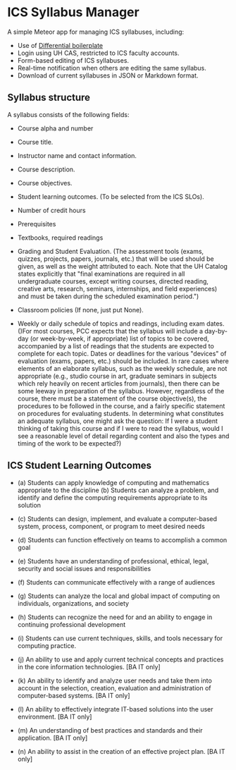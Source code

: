 # ICS Syllabus Manager

A simple Meteor app for managing ICS syllabuses, including:

* Use of [Differential boilerplate](boilerplate.md)
* Login using UH CAS, restricted to ICS faculty accounts.
* Form-based editing of ICS syllabuses.
* Real-time notification when others are editing the same syllabus.
* Download of current syllabuses in JSON or Markdown format.

## Syllabus structure

A syllabus consists of the following fields:

  * Course alpha and number

  * Course title.

  * Instructor name and contact information.

  * Course description.

  * Course objectives.

  * Student learning outcomes. (To be selected from the ICS SLOs).

  * Number of credit hours

  * Prerequisites

  * Textbooks, required readings

  * Grading and Student Evaluation. (The assessment tools (exams, quizzes, projects, papers, journals, etc.) that will be used should be given, as well as the weight attributed to each. Note that the UH Catalog states explicitly that "final examinations are required in all undergraduate courses, except writing courses, directed reading, creative arts, research, seminars, internships, and field experiences) and must be taken during the scheduled examination period.")

  * Classroom policies (If none, just put None).

  * Weekly or daily schedule of topics and readings, including exam dates. ()For most courses, PCC expects that the syllabus will include a day-by-day (or week-by-week, if appropriate) list of topics to be covered, accompanied by a list of readings that the students are expected to complete for each topic. Dates or deadlines for the various "devices" of evaluation (exams, papers, etc.) should be included. In rare cases where elements of an elaborate syllabus, such as the weekly schedule, are not appropriate (e.g., studio course in art, graduate seminars in subjects which rely heavily on recent articles from journals), then there can be some leeway in preparation of the syllabus. However, regardless of the course, there must be a statement of the course objective(s), the procedures to be followed in the course, and a fairly specific statement on procedures for evaluating students. In determining what constitutes an adequate syllabus, one might ask the question: If I were a student thinking of taking this course and if I were to read the syllabus, would I see a reasonable level of detail regarding content and also the types and timing of the work to be expected?)

## ICS Student Learning Outcomes

  * (a) Students can apply knowledge of computing and mathematics appropriate to the discipline (b) Students can analyze a problem, and identify and define the computing requirements appropriate to its solution

  * (c) Students can design, implement, and evaluate a computer-based system, process, component, or program to meet desired needs

  * (d) Students can function effectively on teams to accomplish a common goal

  * (e) Students have an understanding of professional, ethical, legal, security and social issues and responsibilities

  * (f) Students can communicate effectively with a range of audiences

  * (g) Students can analyze the local and global impact of computing on individuals, organizations, and society

  * (h) Students can recognize the need for and an ability to engage in continuing professional development

  * (i) Students can use current techniques, skills, and tools necessary for computing practice.

  * (j) An ability to use and apply current technical concepts and practices in the core information technologies. [BA IT only]

  * (k) An ability to identify and analyze user needs and take them into account in the selection, creation, evaluation and administration of computer-based systems. [BA IT only]

  * (l) An ability to effectively integrate IT-based solutions into the user environment. [BA IT only]

  * (m) An understanding of best practices and standards and their application. [BA IT only]

  * (n) An ability to assist in the creation of an effective project plan. [BA IT only]


